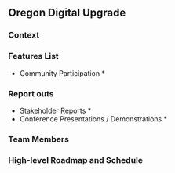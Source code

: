 ## Oregon Digital Upgrade 
### Context 
### Features List
* Community Participation *
### Report outs
* Stakeholder Reports *
* Conference Presentations / Demonstrations *
### Team Members
### High-level Roadmap and Schedule



<!--- ## Welcome to GitHub Pages

You can use the [editor on GitHub](https://github.com/OregonDigital/odcomm/edit/master/README.md) to maintain and preview the content for your website in Markdown files.

Whenever you commit to this repository, GitHub Pages will run [Jekyll](https://jekyllrb.com/) to rebuild the pages in your site, from the content in your Markdown files.

### Markdown

Markdown is a lightweight and easy-to-use syntax for styling your writing. It includes conventions for

```markdown
Syntax highlighted code block

# Header 1
## Header 2
### Header 3

- Bulleted
- List

1. Numbered
2. List

**Bold** and _Italic_ and `Code` text

[Link](url) and ![Image](src)
```

For more details see [GitHub Flavored Markdown](https://guides.github.com/features/mastering-markdown/).

### Jekyll Themes

Your Pages site will use the layout and styles from the Jekyll theme you have selected in your [repository settings](https://github.com/OregonDigital/odcomm/settings). The name of this theme is saved in the Jekyll `_config.yml` configuration file.

### Support or Contact

Having trouble with Pages? Check out our [documentation](https://help.github.com/categories/github-pages-basics/) or [contact support](https://github.com/contact) and we’ll help you sort it out.
--->

<style type='text/css'>
a { text-decoration: none; }
a:hover { text-decoration: underline; }
  .footer {display:none;}
</style>
